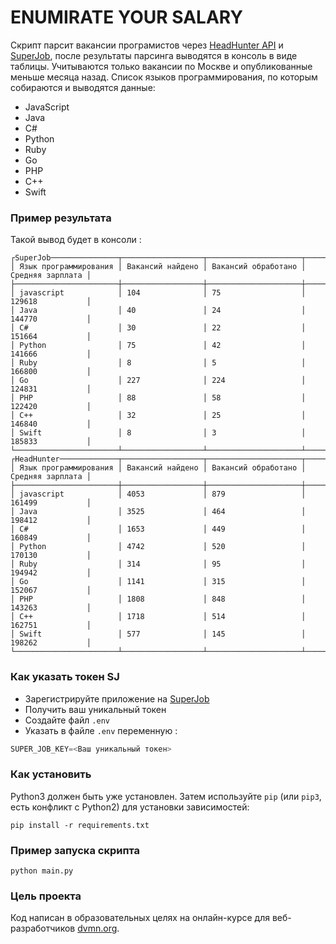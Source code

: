 # ENUMIRATE YOUR SALARY

Скрипт парсит вакансии програмистов через [HeadHunter API](https://api.hh.ru/vacancies) и
[SuperJob]("https://api.superjob.ru/2.0/vacancies/"), после результаты парсинга выводятся в консоль в виде таблицы.
Учитываются только вакансии по Москве и опубликованные меньше месяца назад. Список языков программирования, по которым собираются и выводятся данные:
-   JavaScript
-   Java
-   C#
-   Python
-   Ruby
-   Go
-   PHP
-   C++
-   Swift

### Пример результата
Такой вывод будет в консоли :
```
┌SuperJob───────────────┬──────────────────┬─────────────────────┬──────────────────┐
│ Язык программирования │ Вакансий найдено │ Вакансий обработано │ Средняя зарплата │
├───────────────────────┼──────────────────┼─────────────────────┼──────────────────┤
│ javascript            │ 104              │ 75                  │ 129618           │
│ Java                  │ 40               │ 24                  │ 144770           │
│ C#                    │ 30               │ 22                  │ 151664           │
│ Python                │ 75               │ 42                  │ 141666           │
│ Ruby                  │ 8                │ 5                   │ 166800           │
│ Go                    │ 227              │ 224                 │ 124831           │
│ PHP                   │ 88               │ 58                  │ 122420           │
│ C++                   │ 32               │ 25                  │ 146840           │
│ Swift                 │ 8                │ 3                   │ 185833           │
└───────────────────────┴──────────────────┴─────────────────────┴──────────────────┘
┌HeadHunter─────────────┬──────────────────┬─────────────────────┬──────────────────┐
│ Язык программирования │ Вакансий найдено │ Вакансий обработано │ Средняя зарплата │
├───────────────────────┼──────────────────┼─────────────────────┼──────────────────┤
│ javascript            │ 4053             │ 879                 │ 161499           │
│ Java                  │ 3525             │ 464                 │ 198412           │
│ C#                    │ 1653             │ 449                 │ 160849           │
│ Python                │ 4742             │ 520                 │ 170130           │
│ Ruby                  │ 314              │ 95                  │ 194942           │
│ Go                    │ 1141             │ 315                 │ 152067           │
│ PHP                   │ 1808             │ 848                 │ 143263           │
│ C++                   │ 1718             │ 514                 │ 162751           │
│ Swift                 │ 577              │ 145                 │ 198262           │
└───────────────────────┴──────────────────┴─────────────────────┴──────────────────┘
```

### Как указать токен SJ
- Зарегистрируйте приложение на [SuperJob](https://www.superjob.ru/auth/login/?returnUrl=https://api.superjob.ru/register/)
- Получить ваш уникальный токен
- Создайте файл `.env`
- Указать в файле `.env` переменную :
```python
SUPER_JOB_KEY=<Ваш уникальный токен>
```

### Как установить
Python3 должен быть уже установлен. 
Затем используйте `pip` (или `pip3`, есть конфликт с Python2) для установки зависимостей:
```
pip install -r requirements.txt
```
### Пример запуска скрипта
```
python main.py
```
### Цель проекта

Код написан в образовательных целях на онлайн-курсе для веб-разработчиков [dvmn.org](https://dvmn.org/).